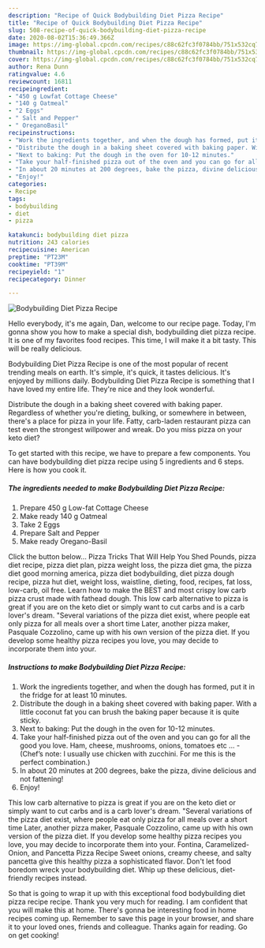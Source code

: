 ```yaml
---
description: "Recipe of Quick Bodybuilding Diet Pizza Recipe"
title: "Recipe of Quick Bodybuilding Diet Pizza Recipe"
slug: 508-recipe-of-quick-bodybuilding-diet-pizza-recipe
date: 2020-08-02T15:36:49.366Z
image: https://img-global.cpcdn.com/recipes/c88c62fc3f0784bb/751x532cq70/bodybuilding-diet-pizza-recipe-recipe-main-photo.jpg
thumbnail: https://img-global.cpcdn.com/recipes/c88c62fc3f0784bb/751x532cq70/bodybuilding-diet-pizza-recipe-recipe-main-photo.jpg
cover: https://img-global.cpcdn.com/recipes/c88c62fc3f0784bb/751x532cq70/bodybuilding-diet-pizza-recipe-recipe-main-photo.jpg
author: Rena Dunn
ratingvalue: 4.6
reviewcount: 16811
recipeingredient:
- "450 g Lowfat Cottage Cheese"
- "140 g Oatmeal"
- "2 Eggs"
- " Salt and Pepper"
- " OreganoBasil"
recipeinstructions:
- "Work the ingredients together, and when the dough has formed, put it in the fridge for at least 10 minutes."
- "Distribute the dough in a baking sheet covered with baking paper. With a little coconut fat you can brush the baking paper because it is quite sticky."
- "Next to baking: Put the dough in the oven for 10-12 minutes."
- "Take your half-finished pizza out of the oven and you can go for all the good you love. Ham, cheese, mushrooms, onions, tomatoes etc … (Chef’s note: I usually use chicken with zucchini. For me this is the perfect combination.)"
- "In about 20 minutes at 200 degrees, bake the pizza, divine delicious and not fattening!"
- "Enjoy!"
categories:
- Recipe
tags:
- bodybuilding
- diet
- pizza

katakunci: bodybuilding diet pizza 
nutrition: 243 calories
recipecuisine: American
preptime: "PT23M"
cooktime: "PT39M"
recipeyield: "1"
recipecategory: Dinner

---
```



![Bodybuilding Diet Pizza Recipe](https://img-global.cpcdn.com/recipes/c88c62fc3f0784bb/751x532cq70/bodybuilding-diet-pizza-recipe-recipe-main-photo.jpg)

Hello everybody, it's me again, Dan, welcome to our recipe page. Today, I'm gonna show you how to make a special dish, bodybuilding diet pizza recipe. It is one of my favorites food recipes. This time, I will make it a bit tasty. This will be really delicious.

Bodybuilding Diet Pizza Recipe is one of the most popular of recent trending meals on earth. It's simple, it's quick, it tastes delicious. It's enjoyed by millions daily. Bodybuilding Diet Pizza Recipe is something that I have loved my entire life. They're nice and they look wonderful.

Distribute the dough in a baking sheet covered with baking paper. Regardless of whether you&#39;re dieting, bulking, or somewhere in between, there&#39;s a place for pizza in your life. Fatty, carb-laden restaurant pizza can test even the strongest willpower and wreak. Do you miss pizza on your keto diet?


To get started with this recipe, we have to prepare a few components. You can have bodybuilding diet pizza recipe using 5 ingredients and 6 steps. Here is how you cook it.

<!--inarticleads1-->

##### The ingredients needed to make Bodybuilding Diet Pizza Recipe:

1. Prepare 450 g Low-fat Cottage Cheese
1. Make ready 140 g Oatmeal
1. Take 2 Eggs
1. Prepare  Salt and Pepper
1. Make ready  Oregano-Basil


Click the button below… Pizza Tricks That Will Help You Shed Pounds, pizza diet recipe, pizza diet plan, pizza weight loss, the pizza diet gma, the pizza diet good morning america, pizza diet bodybuilding, diet pizza dough recipe, pizza hut diet, weight loss, waistline, dieting, food, recipes, fat loss, low-carb, oil free. Learn how to make the BEST and most crispy low carb pizza crust made with fathead dough. This low carb alternative to pizza is great if you are on the keto diet or simply want to cut carbs and is a carb lover&#39;s dream. &#34;Several variations of the pizza diet exist, where people eat only pizza for all meals over a short time Later, another pizza maker, Pasquale Cozzolino, came up with his own version of the pizza diet. If you develop some healthy pizza recipes you love, you may decide to incorporate them into your. 

<!--inarticleads2-->

##### Instructions to make Bodybuilding Diet Pizza Recipe:

1. Work the ingredients together, and when the dough has formed, put it in the fridge for at least 10 minutes.
1. Distribute the dough in a baking sheet covered with baking paper. With a little coconut fat you can brush the baking paper because it is quite sticky.
1. Next to baking: Put the dough in the oven for 10-12 minutes.
1. Take your half-finished pizza out of the oven and you can go for all the good you love. Ham, cheese, mushrooms, onions, tomatoes etc … - (Chef’s note: I usually use chicken with zucchini. For me this is the perfect combination.)
1. In about 20 minutes at 200 degrees, bake the pizza, divine delicious and not fattening!
1. Enjoy!


This low carb alternative to pizza is great if you are on the keto diet or simply want to cut carbs and is a carb lover&#39;s dream. &#34;Several variations of the pizza diet exist, where people eat only pizza for all meals over a short time Later, another pizza maker, Pasquale Cozzolino, came up with his own version of the pizza diet. If you develop some healthy pizza recipes you love, you may decide to incorporate them into your. Fontina, Caramelized-Onion, and Pancetta Pizza Recipe Sweet onions, creamy cheese, and salty pancetta give this healthy pizza a sophisticated flavor. Don&#39;t let food boredom wreck your bodybuilding diet. Whip up these delicious, diet-friendly recipes instead. 

So that is going to wrap it up with this exceptional food bodybuilding diet pizza recipe recipe. Thank you very much for reading. I am confident that you will make this at home. There's gonna be interesting food in home recipes coming up. Remember to save this page in your browser, and share it to your loved ones, friends and colleague. Thanks again for reading. Go on get cooking!
